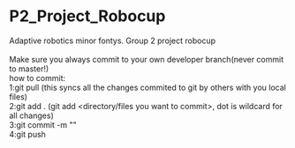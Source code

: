 # P2_Project_Robocup
Adaptive robotics minor fontys. Group 2 project robocup\
\
Make sure you always commit to your own developer branch(never commit to master!)\
how to commit:\
1:git pull (this syncs all the changes commited to git by others with you local files)\
2:git add . (git add <directory/files you want to commit>, dot is wildcard for all changes)\
3:git commit -m "<message to inform everyone of the changes you made>"\
4:git push
